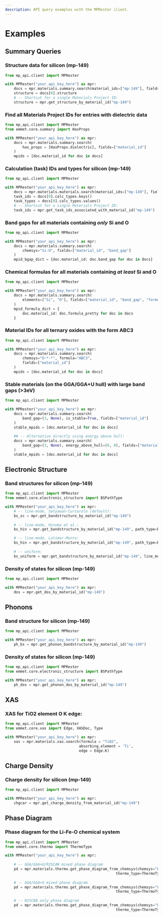 ```yaml
---
description: API query examples with the MPRester client.
---
```


# Examples

## Summary Queries

### Structure data for silicon (mp-149)

```python
from mp_api.client import MPRester

with MPRester("your_api_key_here") as mpr:
    docs = mpr.materials.summary.search(material_ids=["mp-149"], fields=["structure"])
    structure = docs[0].structure
    # -- Shortcut for a single Materials Project ID:
    structure = mpr.get_structure_by_material_id("mp-149")
```

### Find all Materials Project IDs for entries with dielectric data

```python
from mp_api.client import MPRester
from emmet.core.summary import HasProps

with MPRester("your_api_key_here") as mpr:
    docs = mpr.materials.summary.search(
        has_props = [HasProps.dielectric], fields=["material_id"]
    )
    mpids = [doc.material_id for doc in docs]
```

### Calculation (task) IDs and types for silicon (mp-149)

```python
from mp_api.client import MPRester

with MPRester("your_api_key_here") as mpr: 
    docs = mpr.materials.materials.search(material_ids=["mp-149"], fields=["calc_types"])
    task_ids = docs[0].calc_types.keys()
    task_types = docs[0].calc_types.values() 
    # -- Shortcut for a single Materials Project ID:
    task_ids = mpr.get_task_ids_associated_with_material_id("mp-149")
```

### Band gaps for all materials containing _only_ Si and O

```python
from mp_api.client import MPRester

with MPRester("your_api_key_here") as mpr:
    docs = mpr.materials.summary.search(
        chemsys="Si-O", fields=["material_id", "band_gap"]
    )
    mpid_bgap_dict = {doc.material_id: doc.band_gap for doc in docs}
```

### Chemical formulas for all materials containing _at least_ Si and O

```python
from mp_api.client import MPRester

with MPRester("your_api_key_here") as mpr:
    docs = mpr.materials.summary.search(
        elements=["Si", "O"], fields=["material_id", "band_gap", "formula_pretty"]
    )
    mpid_formula_dict = {
        doc.material_id: doc.formula_pretty for doc in docs
    }
```

### Material IDs for all ternary oxides with the form ABC3

```python
from mp_api.client import MPRester

with MPRester("your_api_key_here") as mpr:
    docs = mpr.materials.summary.search(
        chemsys="O-*-*", formula="ABC3",
        fields=["material_id"]
    )
    mpids = [doc.material_id for doc in docs]
```

### Stable materials (on the GGA/GGA+U hull) with large band gaps (>3eV)

```python
from mp_api.client import MPRester

with MPRester("your_api_key_here") as mpr:
    docs = mpr.materials.summary.search(
        band_gap=(3, None), is_stable=True, fields=["material_id"]
    )
    stable_mpids = [doc.material_id for doc in docs]
    
    ## -- Alternative directly using energy above hull:
    docs = mpr.materials.summary.search(
        band_gap=(3, None), energy_above_hull=(0, 0), fields=["material_id"]
    )
    stable_mpids = [doc.material_id for doc in docs]
```

## Electronic Structure

### Band structures for silicon (mp-149)

```python
from mp_api.client import MPRester
from emmet.core.electronic_structure import BSPathType

with MPRester("your_api_key_here") as mpr:
    # -- line-mode, Setyawan-Curtarolo (default):
    bs_sc = mpr.get_bandstructure_by_material_id("mp-149")
    
    # -- line-mode, Hinuma et al.:
    bs_hin = mpr.get_bandstructure_by_material_id("mp-149", path_type=BSPathType.hinuma)

    # -- line-mode, Latimer-Munro:
    bs_hin = mpr.get_bandstructure_by_material_id("mp-149", path_type=BSPathType.latimer_munro)
    
    # -- uniform:
    bs_uniform = mpr.get_bandstructure_by_material_id("mp-149", line_mode=False)                            
```

### Density of states for silicon (mp-149)

```python
from mp_api.client import MPRester

with MPRester("your_api_key_here") as mpr:
    dos = mpr.get_dos_by_material_id("mp-149")
```

## Phonons

### Band structure for silicon (mp-149)

```python
from mp_api.client import MPRester

with MPRester("your_api_key_here") as mpr:
    ph_bs = mpr.get_phonon_bandstructure_by_material_id("mp-149")
```

### Density of states for silicon (mp-149)

```python
from mp_api.client import MPRester
from emmet.core.electronic_structure import BSPathType

with MPRester("your_api_key_here") as mpr:
    ph_dos = mpr.get_phonon_dos_by_material_id("mp-149")
```

## XAS

### XAS for TiO2 element O K edge:&#x20;

```python
from mp_api.client import MPRester
from emmet.core.xas import Edge, XASDoc, Type

with MPRester("your_api_key_here") as mpr:
    xas = mpr.materials.xas.search(formula = "TiO2", 
                                  absorbing_element = 'Ti', 
                                  edge = Edge.K)

```

## Charge Density

### Charge density for silicon (mp-149)

```python
from mp_api.client import MPRester

with MPRester("your_api_key_here") as mpr:
    chgcar = mpr.get_charge_density_from_material_id("mp-149")
```

## Phase Diagram

### Phase diagram for the Li-Fe-O chemical system

```python
from mp_api.client import MPRester
from emmet.core.thermo import ThermoType

with MPRester("your_api_key_here") as mpr:
    
    # -- GGA/GGA+U/R2SCAN mixed phase diagram
    pd = mpr.materials.thermo.get_phase_diagram_from_chemsys(chemsys="Li-Fe-O", 
                                                   thermo_type=ThermoType.GGA_GGA+U_R2SCAN")
    
    # -- GGA/GGA+U mixed phase diagram
    pd = mpr.materials.thermo.get_phase_diagram_from_chemsys(chemsys="Li-Fe-O", 
                                                   thermo_type=ThermoType.GGA_GGA+U")
                                                   
    # -- R2SCAN only phase diagram
    pd = mpr.materials.thermo.get_phase_diagram_from_chemsys(chemsys="Li-Fe-O", 
                                                   thermo_type=ThermoType.R2SCAN")
   
    
```
